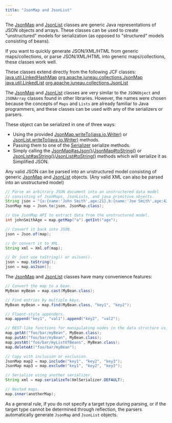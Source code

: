 ```yaml
---
title: "JsonMap and JsonList"
---
```


The [JsonMap](../apidocs/org/apache/juneau/collections/JsonMap.html) and [JsonList](../apidocs/org/apache/juneau/collections/JsonList.html) classes are generic Java
representations of JSON objects and arrays.
These classes can be used to create "unstructured" models for serialization (as opposed to "structured"
models consisting of beans).

If you want to quickly generate JSON/XML/HTML from generic maps/collections, or parse JSON/XML/HTML into
generic maps/collections, these classes work well.

These classes extend directly from the following JCF classes:
<tree>
<java-class>[java.util.LinkedHashMap](../apidocs/java/util/LinkedHashMap.html)</java-class>
<node-1><java-class>[org.apache.juneau.collections.JsonMap](../apidocs/org/apache/juneau/collections/JsonMap.html)</java-class></node-1>
<java-class>[java.util.LinkedList](../apidocs/java/util/LinkedList.html)</java-class>
<node-1><java-class>[org.apache.juneau.collections.JsonList](../apidocs/org/apache/juneau/collections/JsonList.html)</java-class></node-1>
</tree>

The [JsonMap](../apidocs/org/apache/juneau/collections/JsonMap.html) and [JsonList](../apidocs/org/apache/juneau/collections/JsonList.html) classes are very similar to the `JSONObject` and
`JSONArray` classes found in other libraries.
However, the names were chosen because the concepts of `Maps` and `Lists` are already familiar to
Java programmers, and these classes can be used with any of the serializers or parsers.

These object can be serialized in one of three ways:
- Using the provided [JsonMap.writeTo(java.io.Writer)](../apidocs/org/apache/juneau/collections/JsonMap.html#writeTo(java.io.Writer)) or [JsonList.writeTo(java.io.Writer)](../apidocs/org/apache/juneau/collections/JsonList.html#writeTo(java.io.Writer)) methods.
- Passing them to one of the [Serializer](../apidocs/org/apache/juneau/serializer/Serializer.html) serialize methods.
- Simply calling the [JsonMap#asJson()](../apidocs/org/apache/juneau/collections/JsonMap.html#asJson())/[JsonMap#toString()](../apidocs/org/apache/juneau/collections/JsonMap.html#toString()) or [JsonList#asString()](../apidocs/org/apache/juneau/collections/JsonList.html#asString())/[JsonList#toString()](../apidocs/org/apache/juneau/collections/JsonList.html#toString()) methods which will serialize it as Simplified JSON.

Any valid JSON can be parsed into an unstructured model consisting of generic [JsonMap](../apidocs/org/apache/juneau/collections/JsonMap.html) and [JsonList](../apidocs/org/apache/juneau/collections/JsonList.html) objects.  (Any valid XML can also be parsed into an unstructured model)

```java
// Parse an arbitrary JSON document into an unstructered data model
// consisting of JsonMaps, JsonLists, and java primitive objects.
String json = "{a:{name:'John Smith',age:21},b:{name:'Joe Smith',age:42}}";
JsonMap map = Json.to(json, JsonMap.class);

// Use JsonMap API to extract data from the unstructured model.
int johnSmithAge = map.getMap("a").getInt("age");

// Convert it back into JSON.
json = Json.of(map);

// Or convert it to XML.
String xml = Xml.of(map);

// Or just use toString() or asJson().
json = map.toString();
json = map.asJson();
```

The [JsonMap](../apidocs/org/apache/juneau/collections/JsonMap.html) and [JsonList](../apidocs/org/apache/juneau/collections/JsonList.html) classes have many convenience features:

```java
// Convert the map to a bean.
MyBean myBean = map.cast(MyBean.class);

// Find entries by multiple keys.
MyBean myBean = map.find(MyBean.class, "key1", "key2");

// Fluent-style appenders.
map.append("key1", "val1").append("key2", "val2");

// REST-like functions for manipulating nodes in the data structure using URL-like notation.
map.getAt("foo/bar/myBean", MyBean.class);
map.putAt("foo/bar/myBean", MyBean.class);
map.postAt("foo/bar/myListOfBeans", MyBean.class);
map.deleteAt("foo/bar/myBean");

// Copy with inclusion or exclusion.
JsonMap map2 = map.include("key1", "key2", "key3");
JsonMap map3 = map.exclude("key1", "key2", "key3");

// Serialize using another serializer.
String xml = map.serializeTo(XmlSerializer.DEFAULT);

// Nested maps.
map.inner(anotherMap);
```

As a general rule, if you do not specify a target type during parsing, or if the target type cannot be
determined through reflection, the parsers automatically generate `JsonMap` and `JsonList` objects.
